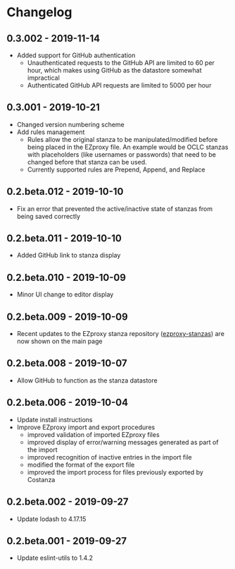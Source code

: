# Changelog


## 0.3.002 - 2019-11-14

- Added support for GitHub authentication
  - Unauthenticated requests to the GitHub API are limited to 60 per hour, which makes using GitHub as the datastore
    somewhat impractical
  - Authenticated GitHub API requests are limited to 5000 per hour

## 0.3.001 - 2019-10-21

- Changed version numbering scheme
- Add rules management
  - Rules allow the original stanza to be manipulated/modified before being placed in the EZproxy
    file. An example would be OCLC stanzas with placeholders (like usernames or passwords)
    that need to be changed before that stanza can be used.
  - Currently supported rules are Prepend, Append, and Replace

## 0.2.beta.012 - 2019-10-10

- Fix an error that prevented the active/inactive state of stanzas from being saved correctly

## 0.2.beta.011 - 2019-10-10

- Added GitHub link to stanza display

## 0.2.beta.010 - 2019-10-09

- Minor UI change to editor display

## 0.2.beta.009 - 2019-10-09

- Recent updates to the EZproxy stanza repository
  ([ezproxy-stanzas](https://github.com/usask-library/ezproxy-stanzas)) are now shown on the
  main page

## 0.2.beta.008 - 2019-10-07

- Allow GitHub to function as the stanza datastore

## 0.2.beta.006 - 2019-10-04

- Update install instructions
- Improve EZproxy import and export procedures
  - improved validation of imported EZproxy files
  - improved display of error/warning messages generated as part of the import
  - improved recognition of inactive entries in the import file
  - modified the format of the export file
  - improved the import process for files previously exported by Costanza

## 0.2.beta.002 - 2019-09-27

- Update lodash to 4.17.15

## 0.2.beta.001 - 2019-09-27

- Update eslint-utils to 1.4.2
